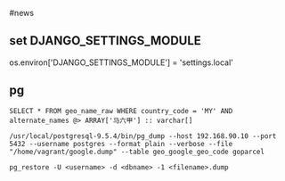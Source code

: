 #news


## set DJANGO_SETTINGS_MODULE

os.environ['DJANGO_SETTINGS_MODULE'] = 'settings.local'


## pg

`SELECT * FROM geo_name_raw WHERE country_code = 'MY' AND alternate_names @> ARRAY['马六甲'] :: varchar[]`

`/usr/local/postgresql-9.5.4/bin/pg_dump --host 192.168.90.10 --port 5432 --username postgres --format plain --verbose --file "/home/vagrant/google.dump" --table geo_google_geo_code goparcel`

`pg_restore -U <username> -d <dbname> -1 <filename>.dump`


